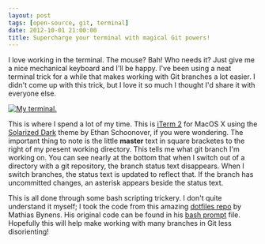 ```yaml
---
layout: post
tags: [open-source, git, terminal]
date: 2012-10-01 21:00:00
title: Supercharge your terminal with magical Git powers!
---
```

I love working in the terminal. The mouse? Bah! Who needs it? Just give me a nice mechanical keyboard and I'll be happy. I've been using a neat terminal trick for a while that makes working with Git branches a lot easier. I didn't come up with this trick, but I love it so much I thought I'd share it with everyone else.

<a href="http://i.imgur.com/NS629.png"><img src="http://i.imgur.com/NS629.png" title="Hosted by imgur.com" alt="My terminal." /></a>

This is where I spend a lot of my time. This is [iTerm 2](http://www.iterm2.com/) for MacOS X using the [Solarized Dark](http://ethanschoonover.com/solarized) theme by Ethan Schoonover, if you were wondering. The important thing to note is the little **master** text in square bracketes to the right of my present working directory. This tells me what git branch I'm working on. You can see nearly at the bottom that when I switch out of a directory with a git repository, the branch status text disappears. When I switch branches, the status text is updated to reflect that. If the branch has uncommitted changes, an asterisk appears beside the status text.

This is all done through some bash scripting trickery. I don't quite understand it myself; I took the code from this amazing [dotfiles repo](https://github.com/mathiasbynens/dotfiles) by Mathias Bynens. His original code can be found in his [bash prompt](https://github.com/mathiasbynens/dotfiles/blob/master/.bash_prompt) file. Hopefully this will help make working with many branches in Git less disorienting!
